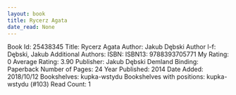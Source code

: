 ```yaml
---
layout: book
title: Rycerz Agata
date_read: None
---
```


Book Id: 25438345
Title: Rycerz Agata
Author: Jakub Dębski
Author l-f: Dębski, Jakub
Additional Authors: 
ISBN: 
ISBN13: 9788393705771
My Rating: 0
Average Rating: 3.90
Publisher: Jakub Dębski Demland
Binding: Paperback
Number of Pages: 24
Year Published: 2014
Date Added: 2018/10/12
Bookshelves: kupka-wstydu
Bookshelves with positions: kupka-wstydu (#103)
Read Count: 1

